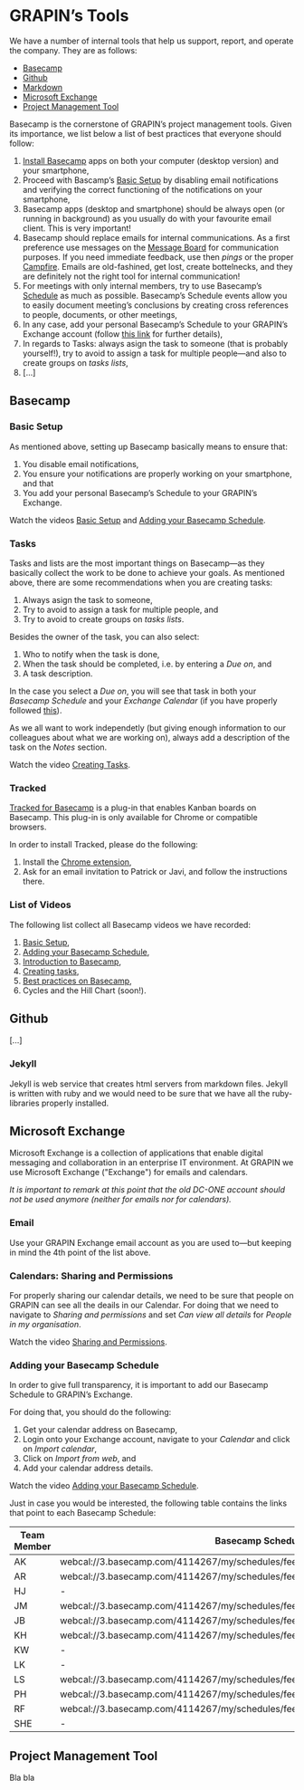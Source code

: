 # GRAPIN’s Tools
We have a number of internal tools that help us support, report, and operate the company. They are as follows:

* [Basecamp](#basecamp)
* [Github](#github)
* [Markdown](#markdown)
* [Microsoft Exchange](#microsoft-exchange)
* [Project Management Tool](#project-management-tool)

Basecamp is the cornerstone of GRAPIN’s project management tools. Given its importance, we list below a list of best practices that everyone should follow:

1. [Install Basecamp](https://basecamp.com/via) apps on both your computer (desktop version) and your smartphone,
2. Proceed with Bascamp’s [Basic Setup](#basic-setup) by disabling email notifications and verifying the correct functioning of the notifications on your smartphone,
3. Basecamp apps (desktop and smartphone) should be always open (or running in background) as you usually do with your favourite email client. This is very important!
4. Basecamp should replace emails for internal communications. As a first preference use messages on the [Message Board](https://3.basecamp.com/4114267/buckets/9523970/message_boards/1365759684) for communication purposes. If you need immediate feedback, use then _pings_ or the proper [Campfire](https://3.basecamp.com/4114267/buckets/9523970/chats/1365759681).  Emails are old-fashined, get lost, create bottelnecks, and they are definitely not the right tool for internal communication!
5. For meetings with only internal members, try to use Basecamp’s [Schedule](https://3.basecamp.com/4114267/buckets/9523970/schedules/1365759692) as much as possible. Basecamp’s Schedule events allow you to easily document meeting’s conclusions by creating cross references to people, documents, or other meetings,
6. In any case, add your personal Basecamp’s Schedule to your GRAPIN’s Exchange account (follow [this link](#adding-your-basecamp-schedule) for further details),
7. In regards to Tasks: always asign the task to someone (that is probably yourself!), try to avoid to assign a task for multiple people—and also to create groups on _tasks lists_,
9. [...]

## Basecamp

### Basic Setup
As mentioned above, setting up Basecamp basically means to ensure that:

1. You disable email notifications,
2. You ensure your notifications are properly working on your smartphone, and that
3. You add your personal Basecamp’s Schedule to your GRAPIN’s Exchange.

Watch the videos [Basic Setup](https://github.com/grapin/handbook/raw/master/tools/basecamp/basic-setup.mov) and [Adding your Basecamp Schedule](https://github.com/grapin/handbook/raw/master/tools/basecamp/adding-your-basecamp-schedule.mov).

### Tasks
Tasks and lists are the most important things on Basecamp—as they basically collect the work to be done to achieve your goals. As mentioned above, there are some recommendations when you are creating tasks:

1. Always asign the task to someone,
2. Try to avoid to assign a task for multiple people, and
3. Try to avoid to create groups on _tasks lists_.

Besides the owner of the task, you can also select:

1. Who to notify when the task is done,
2. When the task should be completed, i.e. by entering a _Due on_, and
3. A task description.

In the case you select a _Due on_, you will see that task in both your _Basecamp Schedule_ and your _Exchange Calendar_ (if you have properly followed [this](#adding-your-basecamp-schedule)).

As we all want to work independetly (but giving enough information to our colleagues about what we are working on), always add a description of the task on the _Notes_ section.

Watch the video [Creating Tasks](https://github.com/grapin/handbook/raw/master/tools/basecamp/creating-tasks.mov). 

### Tracked
[Tracked for Basecamp](https://www.trackedhq.com) is a plug-in that enables Kanban boards on Basecamp. This plug-in is only available for Chrome or compatible browsers.

In order to install Tracked, please do the following:

1. Install the [Chrome extension](https://chrome.google.com/webstore/detail/tracked-for-basecamp/chmeecgnmbnijigjhhgedjljgkgblmpo),
2. Ask for an email invitation to Patrick or Javi, and follow the instructions there.

### List of Videos
The following list collect all Basecamp videos we have recorded:

1. [Basic Setup](https://github.com/grapin/handbook/raw/master/tools/basecamp/basic-setup.mov),
2. [Adding your Basecamp Schedule](https://github.com/grapin/handbook/raw/master/tools/basecamp/adding-your-basecamp-schedule.mov),
3. [Introduction to Basecamp](https://github.com/grapin/handbook/raw/master/tools/basecamp/introduction-to-basecamp.mov),
4. [Creating tasks](https://github.com/grapin/handbook/raw/master/tools/basecamp/creating-tasks.mov),
5. [Best practices on Basecamp](https://github.com/grapin/handbook/raw/master/tools/basecamp/best-practices-on-basecamp.mov),
6. Cycles and the Hill Chart (soon!).

## Github
[...]

### Jekyll
Jekyll is web service that creates html servers from markdown files. Jekyll is written with ruby and we would need to be sure that we have all the ruby-libraries properly installed.

## Microsoft Exchange
Microsoft Exchange is a collection of applications that enable digital messaging and collaboration in an enterprise IT environment. At GRAPIN we use Microsoft Exchange ("Exchange") for emails and calendars.

_It is important to remark at this point that the old DC-ONE account should not be used anymore (neither for emails nor for calendars)._

### Email
Use your GRAPIN Exchange email account as you are used to—but keeping in mind the 4th point of the list above.

### Calendars: Sharing and Permissions
For properly sharing our calendar details, we need to be sure that people on GRAPIN can see all the deails in our Calendar. For doing that we need to navigate to _Sharing and permissions_ and set _Can view all details_ for _People in my organisation_.

Watch the video [Sharing and Permissions](https://github.com/grapin/handbook/raw/master/tools/exchange/sharing-and-permissions.mov).

### Adding your Basecamp Schedule
In order to give full transparency, it is important to add our Basecamp Schedule  to GRAPIN’s Exchange. 

For doing that, you should do the following:

1. Get your calendar address on Basecamp,
2. Login onto your Exchange account, navigate to your _Calendar_ and click on _Import calendar_,
3. Click on _Import from web_, and
4. Add your calendar address details.

Watch the video [Adding your Basecamp Schedule](https://github.com/grapin/handbook/raw/master/tools/basecamp/adding-your-basecamp-schedule.mov).

Just in case you would be interested, the following table contains the links that point to each Basecamp Schedule:

| Team Member | Basecamp Schedule |
| ------ | ------ |
| AK | webcal://3.basecamp.com/4114267/my/schedules/feed/EkAh9gxyGiScf7mUiEys4PuF.ics |
| AR | webcal://3.basecamp.com/4114267/my/schedules/feed/GsK6PXEtycSv79uncsAfogPU.ics |
| HJ | - |
| JM | webcal://3.basecamp.com/4114267/my/schedules/feed/MD698ZKDLHai4MGTnJ3L8Pxb.ics |
| JB | webcal://3.basecamp.com/4114267/my/schedules/feed/Q3bcbD5JrRbRjU8E8JNVTiZz.ics |
| KH | webcal://3.basecamp.com/4114267/my/schedules/feed/i9gEDMSetCC3Uz7nSsaMUYpG.ics |
| KW | - |
| LK | - |
| LS | webcal://3.basecamp.com/4114267/my/schedules/feed/nH4nxVjRRJmKibTCnsyHpG7q.ics |
| PH | webcal://3.basecamp.com/4114267/my/schedules/feed/EQWpJw5seShR9hhJsFPY8nLn.ics |
| RF | webcal://3.basecamp.com/4114267/my/schedules/feed/xr9MA5gKmwMDyScdidsnhDbG.ics |
| SHE | - |

## Project Management Tool
Bla bla